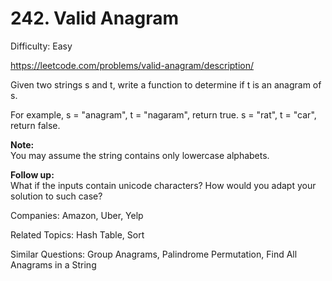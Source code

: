 # 242. Valid Anagram

Difficulty: Easy

https://leetcode.com/problems/valid-anagram/description/

Given two strings s and t, write a function to determine if t is an anagram of s.

For example,
s = "anagram", t = "nagaram", return true.
s = "rat", t = "car", return false.

**Note:**  
You may assume the string contains only lowercase alphabets.

**Follow up:**  
What if the inputs contain unicode characters? How would you adapt your solution to such case?

Companies: Amazon, Uber, Yelp

Related Topics: Hash Table, Sort

Similar Questions: Group Anagrams, Palindrome Permutation, Find All Anagrams in a String
